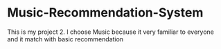 # Music-Recommendation-System
This is my project 2. I choose Music because it very familiar to everyone and it match with basic recommendation
